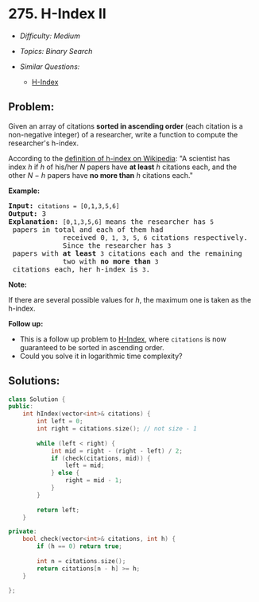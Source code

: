 # 275. H-Index II

* *Difficulty: Medium*

* *Topics: Binary Search*

* *Similar Questions:*

  * [H-Index](h-index.md)

## Problem:

<p>Given an array of citations <strong>sorted&nbsp;in ascending order </strong>(each citation is a non-negative integer) of a researcher, write a function to compute the researcher&#39;s h-index.</p>

<p>According to the&nbsp;<a href="https://en.wikipedia.org/wiki/H-index" target="_blank">definition of h-index on Wikipedia</a>: &quot;A scientist has index&nbsp;<i>h</i>&nbsp;if&nbsp;<i>h</i>&nbsp;of his/her&nbsp;<i>N</i>&nbsp;papers have&nbsp;<b>at least</b>&nbsp;<i>h</i>&nbsp;citations each, and the other&nbsp;<i>N &minus; h</i>&nbsp;papers have&nbsp;<b>no more than</b>&nbsp;<i>h&nbsp;</i>citations each.&quot;</p>

<p><b>Example:</b></p>

<pre>
<b>Input:</b> <code>citations = [0,1,3,5,6]</code>
<b>Output:</b> 3 
<strong>Explanation: </strong><code>[0,1,3,5,6] </code>means the researcher has <code>5</code> papers in total and each of them had 
             received 0<code>, 1, 3, 5, 6</code> citations respectively. 
&nbsp;            Since the researcher has <code>3</code> papers with <b>at least</b> <code>3</code> citations each and the remaining 
&nbsp;            two with <b>no more than</b> <code>3</code> citations each, her h-index is <code>3</code>.</pre>

<p><strong>Note:</strong></p>

<p>If there are several possible values for&nbsp;<em>h</em>, the maximum one is taken as the h-index.</p>

<p><strong>Follow up:</strong></p>

<ul>
	<li>This is a follow up problem to&nbsp;<a href="/problems/h-index/description/">H-Index</a>, where <code>citations</code> is now guaranteed to be sorted in ascending order.</li>
	<li>Could you solve it in logarithmic time complexity?</li>
</ul>

## Solutions:

```c++
class Solution {
public:
    int hIndex(vector<int>& citations) {
        int left = 0; 
        int right = citations.size(); // not size - 1
        
        while (left < right) {
            int mid = right - (right - left) / 2;
            if (check(citations, mid)) {
                left = mid;
            } else {
                right = mid - 1;
            }           
        }
        
        return left;
    }

private:
    bool check(vector<int>& citations, int h) {
        if (h == 0) return true;
        
        int n = citations.size();
        return citations[n - h] >= h;
    }
    
};
```
